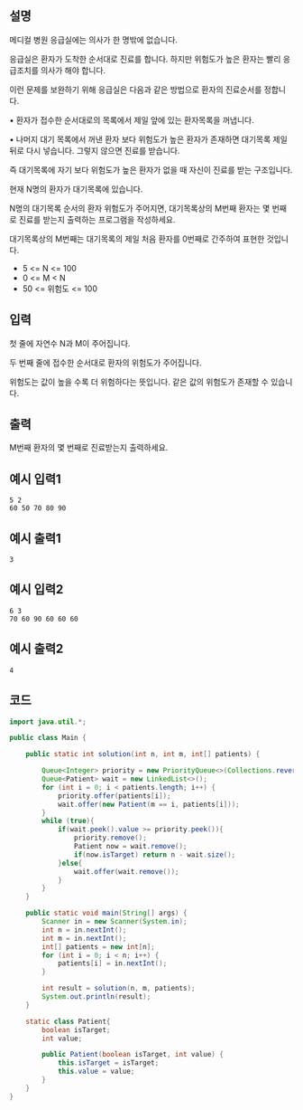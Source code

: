 ## 설명
메디컬 병원 응급실에는 의사가 한 명밖에 없습니다.

응급실은 환자가 도착한 순서대로 진료를 합니다. 하지만 위험도가 높은 환자는 빨리 응급조치를 의사가 해야 합니다.

이런 문제를 보완하기 위해 응급실은 다음과 같은 방법으로 환자의 진료순서를 정합니다.

• 환자가 접수한 순서대로의 목록에서 제일 앞에 있는 환자목록을 꺼냅니다.

• 나머지 대기 목록에서 꺼낸 환자 보다 위험도가 높은 환자가 존재하면 대기목록 제일 뒤로 다시 넣습니다. 그렇지 않으면 진료를 받습니다.

즉 대기목록에 자기 보다 위험도가 높은 환자가 없을 때 자신이 진료를 받는 구조입니다.

현재 N명의 환자가 대기목록에 있습니다.

N명의 대기목록 순서의 환자 위험도가 주어지면, 대기목록상의 M번째 환자는 몇 번째로 진료를 받는지 출력하는 프로그램을 작성하세요.

대기목록상의 M번째는 대기목록의 제일 처음 환자를 0번째로 간주하여 표현한 것입니다.

* 5 <= N <= 100
* 0 <= M < N
* 50 <= 위험도 <= 100

## 입력
첫 줄에 자연수 N과 M이 주어집니다.

두 번째 줄에 접수한 순서대로 환자의 위험도가 주어집니다.

위험도는 값이 높을 수록 더 위험하다는 뜻입니다. 같은 값의 위험도가 존재할 수 있습니다.

## 출력
M번째 환자의 몇 번째로 진료받는지 출력하세요.

## 예시 입력1
```
5 2
60 50 70 80 90
```

## 예시 출력1
```
3
```

## 예시 입력2
```
6 3
70 60 90 60 60 60
```

## 예시 출력2
```
4
```

## 코드
```java
import java.util.*;

public class Main {

    public static int solution(int n, int m, int[] patients) {

        Queue<Integer> priority = new PriorityQueue<>(Collections.reverseOrder());
        Queue<Patient> wait = new LinkedList<>();
        for (int i = 0; i < patients.length; i++) {
            priority.offer(patients[i]);
            wait.offer(new Patient(m == i, patients[i]));
        }
        while (true){
            if(wait.peek().value >= priority.peek()){
                priority.remove();
                Patient now = wait.remove();
                if(now.isTarget) return n - wait.size();
            }else{
                wait.offer(wait.remove());
            }
        }
    }

    public static void main(String[] args) {
        Scanner in = new Scanner(System.in);
        int n = in.nextInt();
        int m = in.nextInt();
        int[] patients = new int[n];
        for (int i = 0; i < n; i++) {
            patients[i] = in.nextInt();
        }

        int result = solution(n, m, patients);
        System.out.println(result);
    }

    static class Patient{
        boolean isTarget;
        int value;

        public Patient(boolean isTarget, int value) {
            this.isTarget = isTarget;
            this.value = value;
        }
    }
}
```